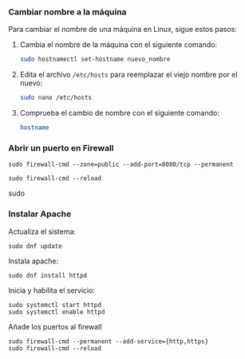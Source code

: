 
### Cambiar nombre a la máquina

 Para cambiar el nombre de una máquina en Linux, sigue estos pasos:

1. Cambia el nombre de la máquina con el siguiente comando:

   ```sh
   sudo hostnamectl set-hostname nuevo_nombre
   ```

2. Edita el archivo `/etc/hosts` para reemplazar el viejo nombre por el nuevo:

   ```sh
   sudo nano /etc/hosts
   ```

3. Comprueba el cambio de nombre con el siguiente comando:

   ```sh
   hostname
   ```

### Abrir un puerto en Firewall

```
sudo firewall-cmd --zone=public --add-port=8080/tcp --permanent

sudo firewall-cmd --reload
```
sudo

### Instalar Apache

Actualiza el sistema:

```
sudo dnf update
```

Instala apache:

```
sudo dnf install httpd
```

Inicia y habilita el servicio: 

```
sudo systemctl start httpd  
sudo systemctl enable httpd
```

Añade los puertos al firewall
```
sudo firewall-cmd --permanent --add-service={http,https}
sudo firewall-cmd --reload
```